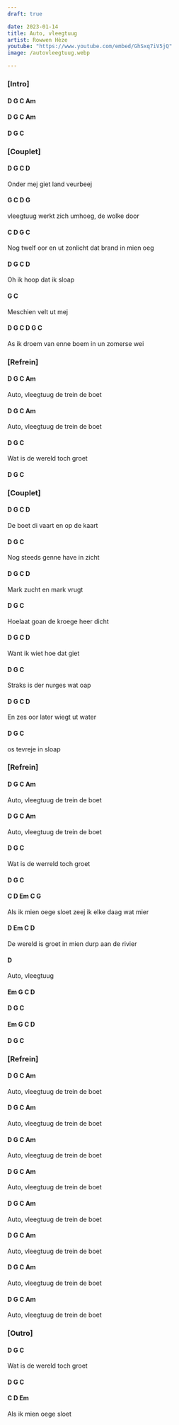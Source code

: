 ```yaml
---
draft: true

date: 2023-01-14
title: Auto, vleegtuug
artist: Rowwen Hèze
youtube: "https://www.youtube.com/embed/GhSxq7iV5jQ"
image: /autovleegtuug.webp

---
```


### [Intro]

#### D   G   C   Am

#### D   G   C   Am
 
#### D G   C
 
 
### [Couplet]

#### D     G        C        D

Onder mej giet land veurbeej

#### G            C        D     G

vleegtuug werkt zich umhoeg, de wolke door

#### C     D                      G             C

Nog twelf oor en ut zonlicht dat brand in mien oeg

#### D      G    C       D

Oh ik hoop dat ik sloap 

#### G             C

Meschien velt ut mej 

#### D       G         C    D          G       C

As ik droem van enne boem in un zomerse wei
 
 
### [Refrein]

#### D    G         C           Am

Auto, vleegtuug de trein de boet 

#### D    G         C           Am

Auto, vleegtuug de trein de boet
 
#### D         G           C

Wat is de wereld toch groet 
 
#### D  G  C
 
### [Couplet]

#### D           G        C        D

De boet di vaart en op de kaart

#### D                G        C

Nog steeds genne have in zicht

#### D    G        C    D

Mark zucht en mark vrugt

#### D               G           C

Hoelaat goan de kroege heer dicht

#### D        G     C       D

Want ik wiet hoe dat giet

#### D             G          C

Straks is der nurges wat oap

#### D          G     C       D

En zes oor later wiegt ut water

#### D        G       C

os tevreje in sloap
 
### [Refrein]

#### D    G         C           Am   
Auto, vleegtuug de trein de boet 

#### D    G         C           Am   
Auto, vleegtuug de trein de boet
 
#### D         G           C
Wat is de werreld toch groet 
 
#### D  G  C

#### C        D    Em             C             G    
Als ik mien oege sloet zeej ik elke daag wat mier

#### D         Em            C             D   
De wereld is groet in mien durp aan de rivier 

#### D

Auto, vleegtuug

#### Em G   C D

#### D  G   C

#### Em G   C D

#### D  G   C

 
### [Refrein]

#### D    G         C           Am
Auto, vleegtuug de trein de boet

#### D    G         C           Am   
Auto, vleegtuug de trein de boet

#### D    G         C           Am   
Auto, vleegtuug de trein de boet 

#### D    G         C           Am   
Auto, vleegtuug de trein de boet

#### D    G         C           Am   
Auto, vleegtuug de trein de boet 

#### D    G         C           Am   
Auto, vleegtuug de trein de boet

#### D    G         C           Am   
Auto, vleegtuug de trein de boet

#### D    G         C           Am   
Auto, vleegtuug de trein de boet

 
### [Outro]

#### D         G           C
Wat is de wereld toch groet 

#### D  G  C

#### C       D    Em     
Als ik mien oege sloet